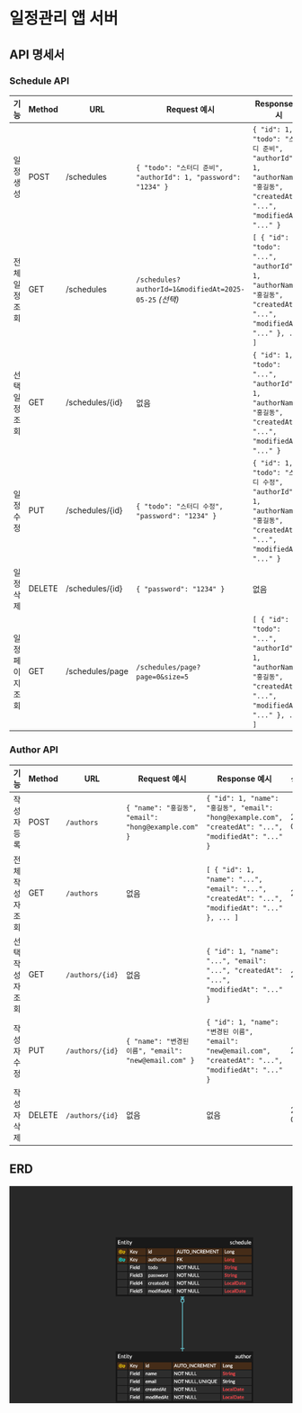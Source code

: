 # 일정관리 앱 서버

## API 명세서

### Schedule API

| 기능        | Method | URL             | Request 예시                                                | Response 예시                                                                                                        | 상태코드           |
| --------- | ------ | --------------- | --------------------------------------------------------- | ------------------------------------------------------------------------------------------------------------------ | -------------- |
| 일정 생성     | POST   | /schedules      | `{ "todo": "스터디 준비", "authorId": 1, "password": "1234" }` | `{ "id": 1, "todo": "스터디 준비", "authorId": 1, "authorName": "홍길동", "createdAt": "...", "modifiedAt": "..." }`       | 201 Created    |
| 전체 일정 조회  | GET    | /schedules      | `/schedules?authorId=1&modifiedAt=2025-05-25` *(선택)*      | `[ { "id": 1, "todo": "...", "authorId": 1, "authorName": "홍길동", "createdAt": "...", "modifiedAt": "..." }, ... ]` | 200 OK         |
| 선택 일정 조회  | GET    | /schedules/{id} | 없음                                                        | `{ "id": 1, "todo": "...", "authorId": 1, "authorName": "홍길동", "createdAt": "...", "modifiedAt": "..." }`          | 200 OK         |
| 일정 수정     | PUT    | /schedules/{id} | `{ "todo": "스터디 수정", "password": "1234" }`                | `{ "id": 1, "todo": "스터디 수정", "authorId": 1, "authorName": "홍길동", "createdAt": "...", "modifiedAt": "..." }`       | 200 OK         |
| 일정 삭제     | DELETE | /schedules/{id} | `{ "password": "1234" }`                                  | 없음                                                                                                                 | 204 No Content |
| 일정 페이지 조회 | GET    | /schedules/page | `/schedules/page?page=0&size=5`                           | `[ { "id": 1, "todo": "...", "authorId": 1, "authorName": "홍길동", "createdAt": "...", "modifiedAt": "..." }, ... ]` | 200 OK         |


### Author API

| 기능        | Method | URL             | Request 예시                                       | Response 예시                                                                                        | 상태코드           |
| --------- | ------ | --------------- | ------------------------------------------------ | -------------------------------------------------------------------------------------------------- | -------------- |
| 작성자 등록    | POST   | `/authors`      | `{ "name": "홍길동", "email": "hong@example.com" }` | `{ "id": 1, "name": "홍길동", "email": "hong@example.com", "createdAt": "...", "modifiedAt": "..." }` | 201 Created    |
| 전체 작성자 조회 | GET    | `/authors`      | 없음                                               | `[ { "id": 1, "name": "...", "email": "...", "createdAt": "...", "modifiedAt": "..." }, ... ]`     | 200 OK         |
| 선택 작성자 조회 | GET    | `/authors/{id}` | 없음                                               | `{ "id": 1, "name": "...", "email": "...", "createdAt": "...", "modifiedAt": "..." }`              | 200 OK         |
| 작성자 수정    | PUT    | `/authors/{id}` | `{ "name": "변경된 이름", "email": "new@email.com" }` | `{ "id": 1, "name": "변경된 이름", "email": "new@email.com", "createdAt": "...", "modifiedAt": "..." }` | 200 OK         |
| 작성자 삭제    | DELETE | `/authors/{id}` | 없음                                               | 없음                                                                                                 | 204 No Content |



## ERD 
![ERD](./images/erd.png)


